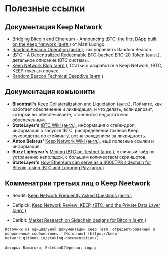 # Полезные ссылки

## Документация Keep Network

- [Bridging Bitcoin and Ethereum - Announcing tBTC, the first DApp built on the Keep Network (англ.)](https://blog.keep.network/bridging-bitcoin-and-ethereum-b2f9923630a7) от Matt Luongo.
- [Random Beacon Operation (англ.)](https://docs.keep.network/run-random-beacon.html), как управлять Random Beacon.
- [tBTC - A Decentralized Redeemable BTC-backed ERC-20 Token (англ.)](https://docs.keep.network/tbtc/index.pdf), детальное описание tBTC системы.
- [Keen Network Blog (англ.)](https://blog.keep.network/), Статьи о разработке в Keep Network, tBTC, KEEP токен, и прочее.
- [Random Beacon Technical Deepdive (англ.)](https://docs.keep.network/random-beacon/)



## Документация комьюнити
- **Bisontrail's** [Keep Collateralization and Liquidation (англ.)](https://bisontrails.co/keep-active-participation/), 
Поймите, как работает обеспечение и ликвидация, и что делать, если депозит, который вы обеспечиваете, становится недостаточно обеспеченным.
- **StateLayer's** [tBTC Wiki (англ.)](https://keepwiki.herokuapp.com/en/home), информация о стейк-дроп, информация о запуске tBTC, распределении токенов Keep, руководства по стейкингу, вознаграждением за ликвидность.
- **Anton Belarus'** [Keep Network Wiki (англ.)](https://keep-wiki.com/index.php?title=Main_Page), ещё полезные ссылки и информация.
- **Buzz Lightyear's** [Minting tBTC on Testnet (англ.)](https://peakd.com/teammalaysia/@buzz.lightyear/earn-usd100-for-minting-tbtc-using-testnet-bitcoins-step-by-step-guide), отличный гайд по устранению неполадок, с большим количеством скриншотов.
- **StateLayer's** [How Ethereum can serve as a 4000TPS sidechain for Bitcoin, using tBTC and Loopring Pay (англ.)](https://medium.com/@LayerState/how-ethereum-can-serve-as-a-4000tps-sidechain-for-bitcoin-using-tbtc-and-loopring-pay-c1327fcfa0ee)


## Комменатрии третьих лиц о Keep Neetwork

- Reddit: [Keep Network Frequently Asked Questions (англ.)](https://www.reddit.com/r/KeepNetwork/comments/anqgb5/keep_network_frequently_asked_questions_faq/)

- Defipick: [Keep Network Review: KEEP, tBTC, and the Private Data Layer (англ.)](http://defipicks.com/2020/04/30/keep-network-review-keep-tbtc-and-the-private-data-layer/)

- Deribit: [Market Research on Sidechain designs for Bitcoin (англ.)](https://insights.deribit.com/market-research/a-new-sidechain-design-for-bitcoin/)

`Источник из официальной документации Keep Team, отредактированный и дополненный сообществом. '[Источник] (https://keep-network.gitbook.io/staking-documentation/)`

`Авторы: Ramaruro, EstebanK`
`Перевод: ingag`

